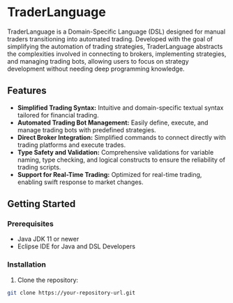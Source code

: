 # TraderLanguage

TraderLanguage is a Domain-Specific Language (DSL) designed for manual traders transitioning into automated trading. Developed with the goal of simplifying the automation of trading strategies, TraderLanguage abstracts the complexities involved in connecting to brokers, implementing strategies, and managing trading bots, allowing users to focus on strategy development without needing deep programming knowledge.

## Features

- **Simplified Trading Syntax:** Intuitive and domain-specific textual syntax tailored for financial trading.
- **Automated Trading Bot Management:** Easily define, execute, and manage trading bots with predefined strategies.
- **Direct Broker Integration:** Simplified commands to connect directly with trading platforms and execute trades.
- **Type Safety and Validation:** Comprehensive validations for variable naming, type checking, and logical constructs to ensure the reliability of trading scripts.
- **Support for Real-Time Trading:** Optimized for real-time trading, enabling swift response to market changes.

## Getting Started

### Prerequisites

- Java JDK 11 or newer
- Eclipse IDE for Java and DSL Developers

### Installation

1. Clone the repository:

```bash
git clone https://your-repository-url.git
